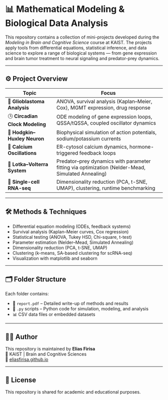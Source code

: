 # 📊 Mathematical Modeling & Biological Data Analysis

This repository contains a collection of mini-projects developed during the *Modeling in Brain and Cognitive Science* course at KAIST. The projects apply tools from differential equations, statistical inference, and data science to explore a range of biological systems — from gene expression and brain tumor treatment to neural signaling and predator-prey dynamics.

---

## ⚙️ Project Overview

| Topic                           | Focus                                                                 |
|--------------------------------|------------------------------------------------------------------------|
| 🧬 **Glioblastoma Analysis**     | ANOVA, survival analysis (Kaplan–Meier, Cox), MGMT expression, drug response |
| 🕒 **Circadian Clock Modeling**  | ODE modeling of gene expression loops, QSSA/tQSSA, coupled oscillator dynamics |
| 🔌 **Hodgkin–Huxley Neuron**     | Biophysical simulation of action potentials, sodium/potassium currents |
| 🌊 **Calcium Oscillations**      | ER-cytosol calcium dynamics, hormone-triggered feedback loops         |
| 🐍 **Lotka–Volterra System**     | Predator–prey dynamics with parameter fitting via optimization (Nelder-Mead, Simulated Annealing) |
| 🔬 **Single-cell RNA-seq**       | Dimensionality reduction (PCA, t-SNE, UMAP), clustering, runtime benchmarking |

---

## 🛠 Methods & Techniques

- Differential equation modeling (ODEs, feedback systems)
- Survival analysis (Kaplan–Meier curves, Cox regression)
- Statistical testing (ANOVA, Tukey HSD, Chi-square, t-test)
- Parameter estimation (Nelder–Mead, Simulated Annealing)
- Dimensionality reduction (PCA, t-SNE, UMAP)
- Clustering (k-means, SA-based clustering for scRNA-seq)
- Visualization with matplotlib and seaborn

---

## 🗂 Folder Structure

Each folder contains:
- 📄 `report.pdf` – Detailed write-up of methods and results
- 🐍 `.py` scripts – Python code for simulation, modeling, and analysis
- 📊 CSV data files or embedded datasets




---

## 👨‍🔬 Author

This repository is maintained by **Elias Firisa**  
📍 KAIST | Brain and Cognitive Sciences  
🔗 [eliasfirisa.github.io](https://eliassf73.github.io/elias-firisa-website/)

---

## 🔗 License

This repository is shared for academic and educational purposes.
